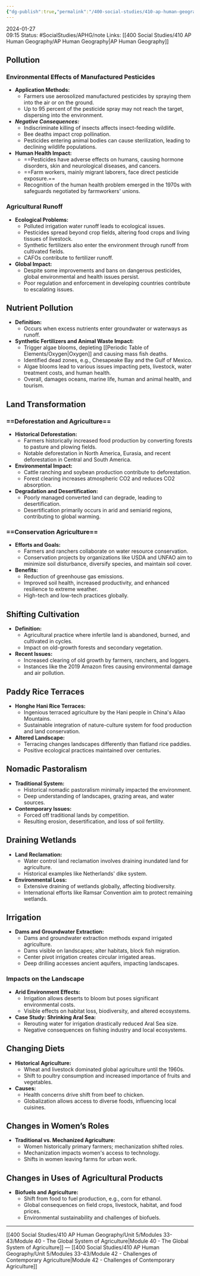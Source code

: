 ```yaml
---
{"dg-publish":true,"permalink":"/400-social-studies/410-ap-human-geography/unit-5/modules-33-43/module-41-consequences-of-agricultural-practices/","updated":"2024-03-06T10:06:03.438-06:00"}
---
```


2024-01-27  
09:15
Status: #SocialStudies/APHG/note
Links: [[400 Social Studies/410 AP Human Geography/AP Human Geography\|AP Human Geography]]
## Pollution
### Environmental Effects of Manufactured Pesticides
- **Application Methods:**
  - Farmers use aerosolized manufactured pesticides by spraying them into the air or on the ground.
  - Up to 95 percent of the pesticide spray may not reach the target, dispersing into the environment.
- ***Negative Consequences:***
  - Indiscriminate killing of insects affects insect-feeding wildlife.
  - Bee deaths impact crop pollination.
  - Pesticides entering animal bodies can cause sterilization, leading to declining wildlife populations.
- **Human Health Impact:**
  - ==Pesticides have adverse effects on humans, causing hormone disorders, skin and neurological diseases, and cancers.
  - ==Farm workers, mainly migrant laborers, face direct pesticide exposure.==
  - Recognition of the human health problem emerged in the 1970s with safeguards negotiated by farmworkers' unions.
### Agricultural Runoff
- **Ecological Problems:**
  - Polluted irrigation water runoff leads to ecological issues.
  - Pesticides spread beyond crop fields, altering food crops and living tissues of livestock.
  - Synthetic fertilizers also enter the environment through runoff from cultivated fields.
  - CAFOs contribute to fertilizer runoff.
- **Global Impact:**
  - Despite some improvements and bans on dangerous pesticides, global environmental and health issues persist.
  - Poor regulation and enforcement in developing countries contribute to escalating issues.
## Nutrient Pollution
- **Definition:**
  - Occurs when excess nutrients enter groundwater or waterways as runoff.
- **Synthetic Fertilizers and Animal Waste Impact:**
  - Trigger algae blooms, depleting [[Periodic Table of Elements/Oxygen\|Oxygen]] and causing mass fish deaths.
  - Identified dead zones, e.g., Chesapeake Bay and the Gulf of Mexico.
  - Algae blooms lead to various issues impacting pets, livestock, water treatment costs, and human health.
  - Overall, damages oceans, marine life, human and animal health, and tourism.
## Land Transformation
### ==Deforestation and Agriculture==
- **Historical Deforestation:**
  - Farmers historically increased food production by converting forests to pasture and plowing fields.
  - Notable deforestation in North America, Eurasia, and recent deforestation in Central and South America.
- **Environmental Impact:**
  - Cattle ranching and soybean production contribute to deforestation.
  - Forest clearing increases atmospheric CO2 and reduces CO2 absorption.
- **Degradation and Desertification:**
  - Poorly managed converted land can degrade, leading to desertification.
  - Desertification primarily occurs in arid and semiarid regions, contributing to global warming.
### ==Conservation Agriculture==
- **Efforts and Goals:**
  - Farmers and ranchers collaborate on water resource conservation.
  - Conservation projects by organizations like USDA and UNFAO aim to minimize soil disturbance, diversify species, and maintain soil cover.
- **Benefits:**
  - Reduction of greenhouse gas emissions.
  - Improved soil health, increased productivity, and enhanced resilience to extreme weather.
  - High-tech and low-tech practices globally.
## Shifting Cultivation
- **Definition:**
  - Agricultural practice where infertile land is abandoned, burned, and cultivated in cycles.
  - Impact on old-growth forests and secondary vegetation.
- **Recent Issues:**
  - Increased clearing of old growth by farmers, ranchers, and loggers.
  - Instances like the 2019 Amazon fires causing environmental damage and air pollution.
## Paddy Rice Terraces
- **Honghe Hani Rice Terraces:**
  - Ingenious terraced agriculture by the Hani people in China's Ailao Mountains.
  - Sustainable integration of nature-culture system for food production and land conservation.
- **Altered Landscape:**
  - Terracing changes landscapes differently than flatland rice paddies.
  - Positive ecological practices maintained over centuries.
## Nomadic Pastoralism
- **Traditional System:**
  - Historical nomadic pastoralism minimally impacted the environment.
  - Deep understanding of landscapes, grazing areas, and water sources.
- **Contemporary Issues:**
  - Forced off traditional lands by competition.
  - Resulting erosion, desertification, and loss of soil fertility.
## Draining Wetlands
- **Land Reclamation:**
  - Water control land reclamation involves draining inundated land for agriculture.
  - Historical examples like Netherlands' dike system.
- **Environmental Loss:**
  - Extensive draining of wetlands globally, affecting biodiversity.
  - International efforts like Ramsar Convention aim to protect remaining wetlands.
## Irrigation
- **Dams and Groundwater Extraction:**
  - Dams and groundwater extraction methods expand irrigated agriculture.
  - Dams visible on landscapes; alter habitats, block fish migration.
  - Center pivot irrigation creates circular irrigated areas.
  - Deep drilling accesses ancient aquifers, impacting landscapes.
### Impacts on the Landscape
- **Arid Environment Effects:**
  - Irrigation allows deserts to bloom but poses significant environmental costs.
  - Visible effects on habitat loss, biodiversity, and altered ecosystems.
- **Case Study: Shrinking Aral Sea:**
  - Rerouting water for irrigation drastically reduced Aral Sea size.
  - Negative consequences on fishing industry and local ecosystems.
## Changing Diets
- **Historical Agriculture:**
  - Wheat and livestock dominated global agriculture until the 1960s.
  - Shift to poultry consumption and increased importance of fruits and vegetables.
- **Causes:**
  - Health concerns drive shift from beef to chicken.
  - Globalization allows access to diverse foods, influencing local cuisines.
## Changes in Women’s Roles
- **Traditional vs. Mechanized Agriculture:**
  - Women historically primary farmers; mechanization shifted roles.
  - Mechanization impacts women's access to technology.
  - Shifts in women leaving farms for urban work.
## Changes in Uses of Agricultural Products
- **Biofuels and Agriculture:**
  - Shift from food to fuel production, e.g., corn for ethanol.
  - Global consequences on field crops, livestock, habitat, and food prices.
  - Environmental sustainability and challenges of biofuels.
---
[[400 Social Studies/410 AP Human Geography/Unit 5/Modules 33-43/Module 40 - The Global System of Agriculture\|Module 40 - The Global System of Agriculture]] — [[400 Social Studies/410 AP Human Geography/Unit 5/Modules 33-43/Module 42 - Challenges of Contemporary Agriculture\|Module 42 - Challenges of Contemporary Agriculture]]